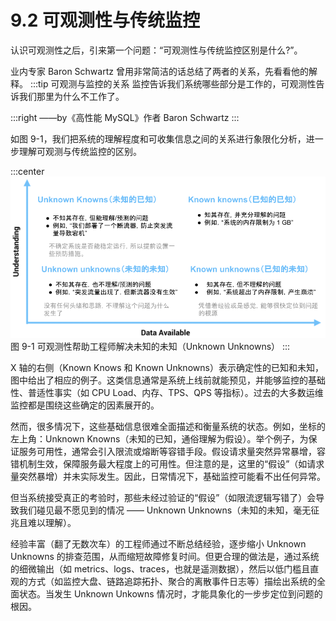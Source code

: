 # 9.2 可观测性与传统监控

认识可观测性之后，引来第一个问题：“可观测性与传统监控区别是什么?”。

业内专家 Baron Schwartz 曾用非常简洁的话总结了两者的关系，先看看他的解释。
:::tip 可观测与监控的关系
监控告诉我们系统哪些部分是工作的，可观测性告诉我们那里为什么不工作了。

:::right
——by《高性能 MySQL》作者 Baron Schwartz 
:::

如图 9-1，我们把系统的理解程度和可收集信息之间的关系进行象限化分析，进一步理解可观测与传统监控的区别。

:::center
  ![](../assets/observability-knowns.png)<br/>
  图 9-1 可观测性帮助工程师解决未知的未知（Unknown Unknowns）
:::

X 轴的右侧（Known Knows 和 Known Unknowns）表示确定性的已知和未知，图中给出了相应的例子。这类信息通常是系统上线前就能预见，并能够监控的基础性、普适性事实（如 CPU Load、内存、TPS、QPS 等指标）。过去的大多数运维监控都是围绕这些确定的因素展开的。

然而，很多情况下，这些基础信息很难全面描述和衡量系统的状态。例如，坐标的左上角：Unknown Knowns（未知的已知，通俗理解为假设）。举个例子，为保证服务可用性，通常会引入限流或熔断等容错手段。假设请求量突然异常暴增，容错机制生效，保障服务最大程度上的可用性。但注意的是，这里的“假设”（如请求量突然暴增）并未实际发生。因此，日常情况下，基础监控可能看不出任何异常。

但当系统接受真正的考验时，那些未经过验证的“假设”（如限流逻辑写错了）会导致我们碰见最不愿见到的情况 —— Unknown Unknowns（未知的未知，毫无征兆且难以理解）。

经验丰富（翻了无数次车）的工程师通过不断总结经验，逐步缩小 Unknown Unknowns 的排查范围，从而缩短故障修复时间。但更合理的做法是，通过系统的细微输出（如 metrics、logs、traces，也就是遥测数据），然后以低门槛且直观的方式（如监控大盘、链路追踪拓扑、聚合的离散事件日志等）描绘出系统的全面状态。当发生 Unknown Unkowns 情况时，才能具象化的一步步定位到问题的根因。

[^1]: 参见 https://blog.sciencenet.cn/blog-829-1271882.html
